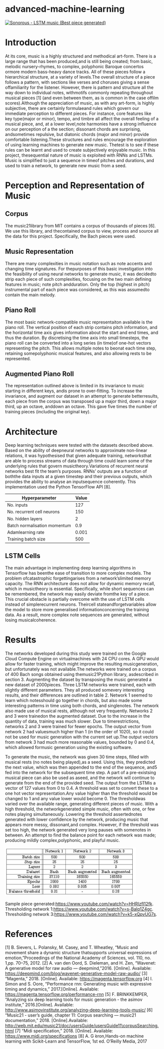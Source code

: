 # advanced-machine-learning

[![Sonorous - LSTM music (Best piece generated)](https://img.youtube.com/vi/HHRIzfl12fk/0.jpg)](https://www.youtube.com/watch?v=HHRIzfl12fk)

# Introduction
At its core, music is a highly structured and methodical art-form.  There is a large range that has been produced,and is still being created;  from basic,  melodic nursery-rhymes,  to complex,  polyphonic Baroque concertos ormore modern bass-heavy dance tracks.  All of these pieces follow a hierarchical structure, at a variety of levels.The  overall  structure  of  a  piece  follows  a  pattern,  with  sections  like  verses  and  choruses  giving  a  sense  offamiliarity for the listener.  However, there is pattern and structure all the way down to individual notes, withmotifs commonly repeating throughout musical pieces [1] (and even between them, as is common in the case offilm scores).Although the appreciation of music, as with any art-form, is highly subjective, there are certainly formulaeand rules which govern our immediate perception to different pieces.  For instance, core features like key type(major  or  minor),  tempo,  and  timbre  all  affect  the  overall  feeling  of  a  musical  piece,  and,  at  a  lower  level,note harmonies have a strong influence on our perception of a the section; dissonant chords are surprising, andsometimes repulsive, but diatonic chords (major and minor) provide comfortable listening.These structures and rules encourage the exploration of using learning machines to generate new music.  Thetest is to see if these rules can be learnt and used to create subjectively enjoyable music.  In this project, thesequential nature of music is exploited with RNNs and LSTMs.  Music is simplified to just a sequence in timeof pitches and durations, and used to train a network, to generate new music from a seed.

# Perception and Representation of Music
## Corpus
The music21library  from  MIT  contains  a  corpus  of  thousands  of  pieces  [6].   We  use  this  library,  and  thecontained corpus to view, process and source all the data for this project.  Specifically, the Bach pieces were used.

## Music Representation
There  are  many  complexities  in  music  notation  such  as  note  accents  and  changing  time  signatures.   For  thepurposes of this basic investigation into the feasibility of using neural networks to generate music, it was decidedto strip each piece of such complexities, focusing on the two main defining features in music;  note pitch andduration.  Only the top (highest in pitch) instrumental part of each piece was considered, as this was assumedto contain the main melody.

## Piano Roll
The most basic network-compatible music representaiton available is the piano roll.  The vertical position of each strip contains pitch information, and the horizontal time axis gives information about the start and end times, and thus the duration. By discretising the time axis into small timesteps, the piano roll can be converted into a long series (in time)of one-hot vectors representing the pitch.  This allows multiple notes to beonat each time step, retaining somepolyphonic musical features, and also allowing rests to be represented.

## Augmented Piano Roll
The representation outlined above is limited in its invariance to music starting in different keys, andis prone to over-fitting.  To increase the invariance, and augment our dataset in an attempt to generate betterresults, each piece from the corpus was transposed up a major third, down a major third, up an octave, anddown an octave.  This gave five times the number of training pieces (including the original key).

# Architecture
Deep learning techniques were tested with the datasets described above.  Based on the ability of deepneural networks to approximate non-linear relations, it was hypothesised that given adequate training, networksthat are able to process streams of data through time could learn some of the underlying rules that govern musictheory.Variations of recurrent neural networks best fit the team’s purposes.  RNNs’ outputs are a function of boththe data inputs at a given timestep and their previous outputs, which provides the ability to analyse an inputsequence coherently.  This implementation used the Python TensorFlow API [8].

| Hyperparameter | Value
| ------------- | ------------- |
| No.  inputs  | 127|
| No.  recurrent cell neurons  | 150|
| No.  hidden layers | 2 |
| Batch normalisation momentum  | 0.9|
| Adamlearning rate  | 0.001
| Training batch size  | 500|

## LSTM Cells
The main advantage in implementing deep learning algorithms in Tensorflow has beenthe ease of transition to more complex models.  The problem ofcatastrophic forgettingarises from a network’slimited memory capacity.  The RNN architecture does not allow for dynamic memory recall,  which in musictheory is essential.  Specifically, while short sequences can be remembered, the network may easily deviate fromthe key of a piece.  This crucial obstacle is partially overcome with the use of LSTM cells instead of simplerecurrent neurons.  Theircell stateandforgetvariables allow the model to store more generalised informationconcerning the training data.  As a result, more complex note sequences are generated, without losing musicalcoherence.

# Results
The  networks  developed  during  this  study  were  trained  on  the  Google  Cloud  Compute  Engine  on  virtualmachines with 24 CPU cores.  A GPU would allow for faster training, which might improve the resulting musicgeneration, but unfortunately was not available.The networks were trained on a corpus of 400 Bach songs obtained using themusic21Python library, asdescribed  in  section  3.   Augmenting  the  dataset  by  transposing  the  music  generated  a  new  dataset  of  2000pieces.  Three LSTM networks were trained, each with slightly different parameters.  They all produced somevery interesting results, and their differences are outlined in table 2.  Network 1 seemed to learn which notesshould go together in chords,  but also made some interesting patterns in time using both chords,  and singlenotes.  The network also made use of musical rests, although not very frequently.  Networks 2 and 3 were trainedon the augmented dataset.  Due to the increase in the quantity of data, training was much slower.  Due to timerestrictions,  networks  2  and  3  were  trained  for  fewer  epochs.   The  output  vector  from  network  2  had  valuesmuch higher than 1 (in the order of 1020), so it could not be used for music generation with the current set up.The output vectors from network 3 had much more reasonable values, bounded by 0 and 0.4, which allowed formusic generation using the existing software.

To generate the music, the network was given 30 time steps, filled with musical rests (no notes being played),as a seed.  Using this, they predicted the next value, which was then appended to the end of the sequence, and5
fed into the network for the subsequent time step.  A part of a pre-existsing musical piece can also be used as aseed, and the network will continue to generate from the end of the provided seed.  The output from the LSTMis a vector of 127 values from 0 to 0.4.  A threshold was set to convert these to a one hot vector representation.Any value higher than the threshold would be changed to 1 and any value lower would become 0.  The thresholdwas varied over the available range, generating different pieces of music.  With a high threshold, the networkgenerated simple music, often with one, or few notes playing simultaneously.  Lowering the threshold assertednotes generated with lower confidence by the network, producing music that appears more messy, dissonant,and complex.  However, if the threshold was set too high, the network generated very long pauses with somenotes in between.  An attempt to find the balance point for each network was made; producing mildly complex,polyphonic, and playful music. 

![Network comparison](table.png)

Sample piece generated:https://www.youtube.com/watch?v=HHRIzfl12fk.
Thresholding network 1:https://www.youtube.com/watch?v=s-Balq1Z4gc.
Thresholding network 3:https://www.youtube.com/watch?v=k5-xQpvUG7s.

# References
[1]  B. Sievers, L. Polansky, M. Casey, and T. Wheatley, “Music and movement share a dynamic structure thatsupports universal expressions of emotion,”Proceedings of the National Academy of Sciences, vol. 110, no. 1,pp. 70–75, 2012.
[2]  A. van den Oord, S. Dieleman, and H. Zen, “Wavenet:  A generative model for raw audio — deepmind,”2016. [Online]. Available:  https://deepmind.com/blog/wavenet-generative-model-raw-audio/
[3]  “Magenta,” 2018. [Online]. Available:  https://magenta.tensorflow.org
[4]  I. Simon and S. Oore, “Performance rnn:  Generating music with expressive timing and dynamics,” 2017.[Online]. Available:  https://magenta.tensorflow.org/performance-rnn
[5]  F. BRINKKEMPER, “Analyzing six deep learning tools for music generation - the asimov institute,” 2016.[Online]. Available:  http://www.asimovinstitute.org/analyzing-deep-learning-tools-music/
[6]  “Music21  -  user’s  guide,  chapter  11:    Corpus  searching  —  music21  documentation,”  2018.  [Online].Available:  http://web.mit.edu/music21/doc/usersGuide/usersGuide11\corpusSearching.html
[7]  “Midi specification,” 2018. [Online]. Available:  https://www.midi.org/specifications
[8]  A. G ́eron,Hands-on machine learning with Scikit-Learn and TensorFlow, 1st ed.    O’Reilly Media, 2017
